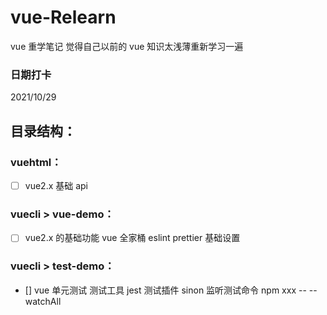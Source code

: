 # vue-Relearn

vue 重学笔记
觉得自己以前的 vue 知识太浅薄重新学习一遍

### 日期打卡

2021/10/29

## 目录结构：

### vuehtml：

- [ ] vue2.x 基础 api

### vuecli > vue-demo：

- [ ] vue2.x 的基础功能 vue 全家桶 eslint prettier 基础设置

### vuecli > test-demo：

- [] vue 单元测试 测试工具 jest 测试插件 sinon 监听测试命令 npm xxx -- --watchAll
